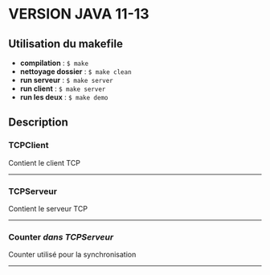 # VERSION JAVA 11-13

## Utilisation du makefile
* **compilation** : ```$ make```
* **nettoyage dossier** : ```$ make clean```
* **run serveur** : ```$ make server```
* **run client** : ```$ make server```
* **run les deux** : ```$ make demo```

## Description
### TCPClient 
Contient le client TCP
___
### TCPServeur 
Contient le serveur TCP
___
### Counter _dans TCPServeur_ 
Counter utilisé pour la synchronisation
___